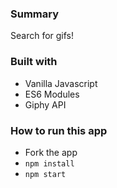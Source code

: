 ### Summary
Search for gifs!

### Built with
* Vanilla Javascript
* ES6 Modules
* Giphy API

### How to run this app
* Fork the app
* `npm install`
* `npm start`
